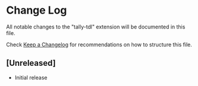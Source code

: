 # Change Log

All notable changes to the "tally-tdl" extension will be documented in this file.

Check [Keep a Changelog](http://keepachangelog.com/) for recommendations on how to structure this file.

## [Unreleased]

- Initial release
